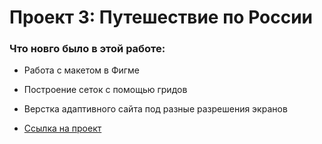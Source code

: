 # Проект 3: Путешествие по России

### Что новго было в этой работе:
* Работа с макетом в Фигме
* Построение сеток с помощью гридов
* Верстка адаптивного сайта под разные разрешения экранов

* [Ссылка на проект](https://nastyalyashko.github.io/russian-travel/)
